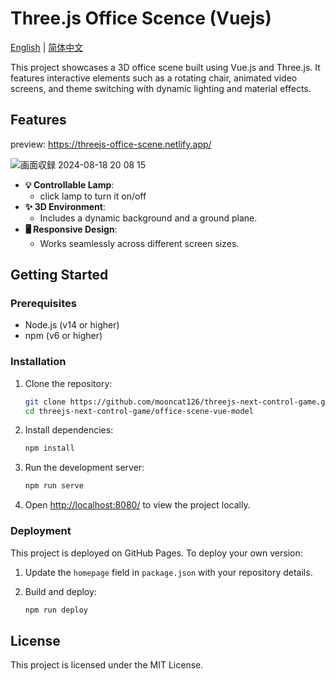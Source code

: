 # Three.js Office Scence (Vuejs)
[English](./README.md) | [简体中文](./README_zh.md)

This project showcases a 3D office scene built using Vue.js and Three.js. It features interactive elements such as a rotating chair, animated video screens, and theme switching with dynamic lighting and material effects.

## Features

preview: https://threejs-office-scene.netlify.app/

![画面収録 2024-08-18 20 08 15](https://github.com/user-attachments/assets/adcca174-7ddf-490a-8096-4383978885e1)


- **💡 Controllable Lamp**: 
  - click lamp to turn it on/off
- **✨ 3D Environment**: 
  - Includes a dynamic background and a ground plane.
- **🖥 Responsive Design**: 
  - Works seamlessly across different screen sizes.

## Getting Started

### Prerequisites

- Node.js (v14 or higher)
- npm (v6 or higher)

### Installation

1. Clone the repository:

    ```bash
    git clone https://github.com/mooncat126/threejs-next-control-game.git
    cd threejs-next-control-game/office-scene-vue-model
    ```

2. Install dependencies:

    ```bash
    npm install
    ```

3. Run the development server:

    ```bash
    npm run serve
    ```

4. Open [http://localhost:8080/](http://localhost:8080/) to view the project locally.

### Deployment

This project is deployed on GitHub Pages. To deploy your own version:

1. Update the `homepage` field in `package.json` with your repository details.
2. Build and deploy:

    ```bash
    npm run deploy
    ```

## License

This project is licensed under the MIT License.

